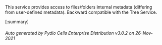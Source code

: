 






This service provides access to files/folders internal metadata (differing from user-defined metadata). Backward compatible with the Tree Service.

[:summary]

###### Auto generated by Pydio Cells Enterprise Distribution v3.0.2 on 26-Nov-2021
